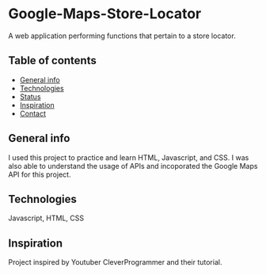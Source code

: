 # Google-Maps-Store-Locator
A web application performing functions that pertain to a store locator. 

## Table of contents
* [General info](#general-info)
* [Technologies](#technologies)
* [Status](#status)
* [Inspiration](#inspiration)
* [Contact](#contact)

## General info
I used this project to practice and learn HTML, Javascript, and CSS. I was also able to understand the usage of APIs and incoporated the Google Maps API for this project.

## Technologies
Javascript, HTML, CSS

## Inspiration
Project inspired by Youtuber CleverProgrammer and their tutorial.

